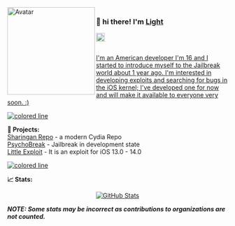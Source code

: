 <img align="left" alt="Avatar" width="200px" src="https://avatars0.githubusercontent.com/u/62912558?s=400&u=3e0bad0aaaff94ba193a7449599dcc602795cbea&v=4" />

### 👋 hi there! I'm [Light](https://light-yt.github.io)
<a href="https://twitter.com/intent/follow?screen_name=Light_iDev">
    <img align="left" alt="Twitter" width="20px" src="https://raw.githubusercontent.com/syns/syns/master/assets/icons/twitter.svg">
<br/>
<br/>

I'm an American developer I'm 16 and I started to introduce myself to the Jailbreak world about 1 year ago.
I'm interested in developing exploits and searching for bugs in the iOS kernel; I've developed one for now and will make it available to everyone very soon. :)

<a href="#"><img src="https://i.imgur.com/y4oV9VV.png" alt="colored line"></a>

**🔭 Projects:**<br />
[Sharingan Repo](https://repo.sharingan.ml) - a modern Cydia Repo<br/>
[PsychoBreak](https://get.psychobreak.ml) - Jailbreak in development state<br/>
[Little Exploit](https://light-yt.github.io/exploit) - It is an exploit for iOS 13.0 - 14.0<br/>

<a href="#"><img src="https://i.imgur.com/y4oV9VV.png" alt="colored line"></a>

**📈 Stats:**

<p align="center">
<a href="#"><img src="https://github-readme-stats.vercel.app/api?username=Light-YT&show_icons=true" alt="GitHub Stats"></a>
</p>

***NOTE: Some stats may be incorrect as contributions to organizations are not counted.***
